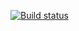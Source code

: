 [![Build status](https://ci.appveyor.com/api/projects/status/s2mw361prbmg5rrc/branch/main?svg=true)](https://ci.appveyor.com/project/YuriShornikov/statushp/branch/main)
